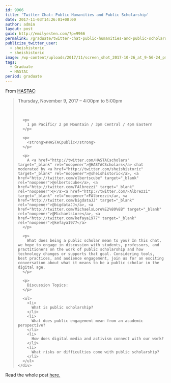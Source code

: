 ```yaml
---
id: 9966
title: 'Twitter Chat: Public Humanities and Public Scholarship'
date: 2017-11-03T14:26:01+00:00
author: admin
layout: post
guid: http://emilyesten.com/?p=9966
permalink: /graduate/twitter-chat-public-humanities-and-public-scholarship/
publicize_twitter_user:
  - sheishistoric
  - sheishistoric
image: /wp-content/uploads/2017/11/screen_shot_2017-10-26_at_9-56-24_pm.png
tags:
  - Graduate
  - HASTAC
period: graduate
---
```

From <a href="https://www.hastac.org/opportunities/twitter-chat-public-humanities-and-public-scholarship" target="_blank" rel="noopener noreferrer">HASTAC</a>:

> <div class="field field--name-field-date field--type-datestamp field--label-hidden">
>   <div class="field__items">
>     <div class="field__item even">
>       <span class="date-display-single">Thursday, November 9, 2017 &#8211; <span class="date-display-range"><span class="date-display-start">4:00pm</span> to <span class="date-display-end">5:00pm</span></span></span>
>     </div>
>   </div>
> </div>
>
> <div class="field field--name-body field--type-text-with-summary field--label-hidden">
>   <div class="field__items">
>     <div class="field__item even">
>       <p>
>         &nbsp;
>       </p>
>       
>       <p>
>         1 pm Pacific/ 2 pm Mountain / 3pm Central / 4pm Eastern
>       </p>
>       
>       <p>
>         <strong>#HASTACpublic</strong>
>       </p>
>       
>       <p>
>         A <a href="http://twitter.com/HASTACscholars" target="_blank" rel="noopener">@HASTACScholars</a> chat moderated by <a href="http://twitter.com/sheishistoric" target="_blank" rel="noopener">@sheishistoric</a>, <a href="http://twitter.com/elbertscube" target="_blank" rel="noopener">@elbertscube</a>, <a href="http://twitter.com/FAlbrezzi" target="_blank" rel="noopener">@</a><a href="http://twitter.com/FAlbrezzi" target="_blank" rel="noopener">FAlbrezzi</a>, <a href="http://twitter.com/bigdataJJ" target="_blank" rel="noopener">@bigdataJJ</a>, <a href="http://twitter.com/MichaelsLore%E2%80%8B" target="_blank" rel="noopener">@MichaelsLore</a>, <a href="http://twitter.com/kefaya1977" target="_blank" rel="noopener">@kefaya1977</a>
>       </p>
>       
>       <p>
>         What does being a public scholar mean to you? In this chat, we hope to engage in discussion with students, professors, and practitioners on the work of public scholarship and how technology changes or supports that goal. Considering tools, best practices, and audience engagement, join us for an exciting conversation about what it means to be a public scholar in the digital age.​
>       </p>
>       
>       <p>
>         Discussion Topics:
>       </p>
>       
>       <ul>
>         <li>
>           What is public scholarship?
>         </li>
>         <li>
>           What does public engagement mean from an academic perspective?
>         </li>
>         <li>
>           How does digital media and activism connect with our work?
>         </li>
>         <li>
>           What risks or difficulties come with public scholarship?
>         </li>
>       </ul>
>     </div>
>   </div>
> </div>

Read the whole post <a href="https://www.hastac.org/opportunities/twitter-chat-public-humanities-and-public-scholarship" target="_blank" rel="noopener noreferrer">here.</a>
